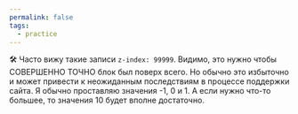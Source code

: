 ```yaml
---
permalink: false
tags:
  - practice
---
```



🛠 Часто вижу такие записи `z-index: 99999`. Видимо, это нужно чтобы СОВЕРШЕННО ТОЧНО блок был поверх всего. Но обычно это избыточно и может привести к неожиданным последствиям в процессе поддержки сайта. Я обычно проставляю значения -1, 0 и 1. А если нужно что-то большее, то значения 10 будет вполне достаточно.
